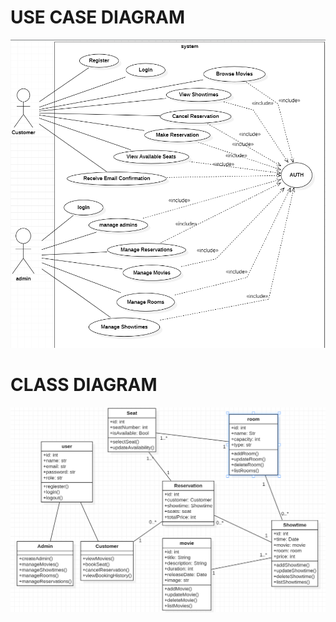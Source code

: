 
# USE CASE DIAGRAM

![Alt Text](./Screenshot%202024-09-27%20161833.png)

# CLASS DIAGRAM

![Alt Text](./Screenshot%202024-09-27%20162020.png)
